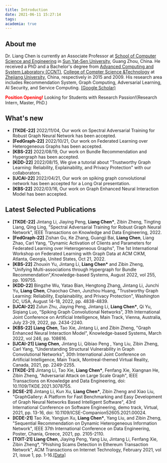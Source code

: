 ```yaml
---
title: Introduction
date: 2021-06-11 15:27:14
tags:
academia: true
---
```


## About me

Dr. Liang Chen is currently an Associate Professor at [School of Computer Science and Engineering](http://sdcs.sysu.edu.cn/) in [Sun Yat-Sen University](http://www.sysu.edu.cn/cn/index.htm), Guang Zhou, China. He received a PhD and a Bachelor's degree from [Advanced Computing and System Laboratory (CCNT)](http://ccnt.zju.edu.cn/), [College of Compter Science &Technology](http://www.cs.zju.edu.cn) at [Zhejiang University](https://www.zju.edu.cn/english/), China, respectively in 2015 and 2009. His research area includes Recommendation System, Graph Computing, Adversarial Learning, AI Security, and Service Computing. [(Google Scholar)](https://scholar.google.com/citations?user=pGZtPjcAAAAJ&hl=en)

**<font color=red>Position Opening!</font>** Looking for Students with Research Passion!(Research Intern, Master, PhD.)


## What's new

* **[TKDE-22]** 2022/11/04, Our work on Spectral Adversarial Training for Robust Graph Neural Network has been accepted.
* **[FedGraph-22]** 2022/10/21, Our work on Federated Learning over Heterogeneous Graphs has been accepted.
* **[KBS-22]** 2022/08/19, Our work on Bundle Recommendation and Hypergraph has been accepted.
* **[KDD-22]** 2022/08/15, We give a tutorial about "Trustworthy Graph Learning: Reliability, Explainability, and Privacy Protection" with our collaborators.
* **[IJCAI-22]** 2022/04/21, Our work on spiking graph convolutional network has been accepted for a Long Oral presentation.
* **[KBS-22]** 2022/03/16, Our work on Graph Enhanced Neural Interaction Model has been accepted.

## Latest Selected Publications

* **[TKDE-22]** Jintang Li, Jiaying Peng, **Liang Chen\***, Zibin Zheng, Tingting Liang, Qing Ling, "Spectral Adversarial Training for Robust Graph Neural Network", IEEE Transactions on Knowledge and Data Engineering, 2022.
* **[FedGraph-22]** Zishan Gu, Ke Zhang, Guangji Bai, **Liang Chen**, Liang Zhao, Carl Yang, "Dynamic Activation of Clients and Parameters for Federated Learning over Heterogeneous Graphs", The 1st International Workshop on Federated Learning with Graph Data at ACM CIKM, Atlanta, Georgia, United States, Oct 21, 2022.
* **[KBS-22]** Zhouxin Yu, Jintang Li, **Liang Chen\*** and Zibin Zheng, "Unifying Multi-associations through Hypergraph for Bundle Recommendation",Knowledge-based Systems, August 2022, vol 255, pp. 109755.
* **[KDD-22]** Bingzhe Wu, Yatao Bian, Hengtong Zhang, Jintang Li, Junchi Yu, **Liang Chen**, Chaochao Chen, Junzhou Huang, "Trustworthy Graph Learning: Reliability, Explainability, and Privacy Protection", Washington DC, USA, August 14-18, 2022, pp. 4838-4839.
* **[IJCAI-22]** Zulun Zhu, Jiaying Peng, Jintang Li, **Liang Chen\***, Qi Yu, Siqiang Luo, “Spiking Graph Convolutional Networks”, 31th International Joint Conference on Artificial Intelligence, Main Track, Vienna, Australia, July 23-29, 2022, pp. 2434-2240.
* **[KBS-22]** **Liang Chen**, Tao Xie, Jintang Li, and Zibin Zheng, "Graph Enhanced Neural Interaction Model", Knowledge-based Systems, March 2022, vol 246, pp. 108616.
* **[IJCAI-21]** **Liang Chen**, Jintang Li, Qibiao Peng , Yang Liu, Zibin Zheng, Carl Yang, "Understanding Structural Vulnerability in Graph Convolutional Networks", 30th International Joint Conference on Artificial Intelligence, Main Track, Montreal-themed Virtual Reality, Canada, 2021, pp. 2249-2255.
* **[TKDE-21]** Jintang Li, Tao Xie, **Liang Chen\***, Fenfang Xie, Xiangnan He, Zibin Zheng, "Adversarial Attack on Large Scale Graph", IEEE Transactions on Knowledge and Data Engineering, doi: 10.1109/TKDE.2021.3078755.
* **[ICSE-21]** Jintang Li, Kun Xu, **Liang Chen\***, Zibin Zheng and Xiao Liu, "GraphGallery: A Platform for Fast Benchmarking and Easy Development of Graph Neural Networks Based Intelligent Software", 43rd International Conference on Software Engineering, demo track, Virtual, 2021, pp. 13-16, doi: 10.1109/ICSE-Companion52605.2021.00024.
* **[ICDE-21]** Tao Xie, Yangjun Xu, **Liang Chen\***, Yang Liu, and Zibin Zheng, "Sequential Recommendation on Dynamic Heterogeneous Information Network", IEEE 37th International Conference on Data Engineering, Poster, Chania, Greece, 2021, pp. 2105-2110.
* **[TOIT-21]** **Liang Chen**, Jiaying Peng, Yang Liu, Jintang Li, Fenfang Xie, Zibin Zheng\*, "Phishing Scams Detection in Ethereum Transaction Network", ACM Transactions on Internet Technology, February 2021, vol 21, issue 1, pp. 1-16.[[Data]](https://www.kaggle.com/xblock/ethereum-phishing-transaction-network)
<!-- * **[TKDE-20]** Yang Liu, **Liang Chen\***, Xiangnan He, Jiaying Peng, Zibin Zheng, Jie Tang, "Modelling High-Order Social Relations for Item Recommendation", IEEE Transactions on Knowledge and Data Engineering, doi: 10.1109/TKDE.2020.3039463.
* **[SIGIR-20]** Yang Liu, Xianzhuo Xia, **Liang Chen\***, Xiangnan He, Carl Yang, Zibin Zheng, "Certifiable Robustness to Discrete Adversarial Perturbations for Factorization Machines", *43rd International ACM SIGIR Conference on Research and Development in Information Retrieval, Research Paper*, Xi'an, China, July 25-30, 2020, pp.419-428.
* **[ECAI-20]** Yang Liu, Jiaying Peng, **Liang Chen\***, Zibin Zheng, "Abstract Interpretation based Robustness Certification for Graph Convolutional Networks", *24th European Conference on Artificial Intelligence*, Full Paper, Santiago, Spain, June 8-12, 2020, pp.1309-1315.[[PDF]](/attaches/ECAI_1.pdf)
* **[ECAI-20]** Yangjun Xu, **Liang Chen\***, Fenfang Xie, Weibo Hu, Jieming Zhu, Chuan Chen, Zibin Zheng, "Directional Adversarial Training for Recommender Systems", 24th European Conference on Artificial Intelligence, Full Paper, Santiago, Spain, June 8-12, 2020, pp.553-560. [[PDF]](/attaches/ECAI_2.pdf)
* **[IJCAI-19]** **Liang Chen**, Yang Liu, Xiangnan He, Lianli Gao, and Zibin Zheng, "Matching User with Item Set: Collaborative Bundle Recommendation with Attention Network", *IEEE International Joint Conference on Artificial Intelligence*, Macao, China, 2019, pp.2095-2101. [[Code]](https://github.com/yliuSYSU/DAM) -->